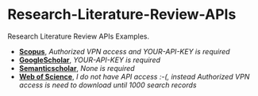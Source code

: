 # Research-Literature-Review-APIs

Research Literature Review APIs Examples.

* [**Scopus**](https://colab.research.google.com/github/Rogerio-mack/Research-Literature-Review-APIs/blob/main/search_scopus.ipynb), *Authorized VPN access and YOUR-API-KEY is required*
* [**GoogleScholar**](https://colab.research.google.com/github/Rogerio-mack/Research-Literature-Review-APIs/blob/main/search_GoogleScholar.ipynb), *YOUR-API-KEY is required*
* [**Semanticscholar**](https://colab.research.google.com/github/Rogerio-mack/Research-Literature-Review-APIs/blob/main/search_semanticscholar.ipynb),  *None is required*
* [**Web of Science**](https://colab.research.google.com/github/Rogerio-mack/Research-Literature-Review-APIs/blob/main/search_WOS.ipynb), *I do not have API access :-(, instead Authorized VPN access is need to download until 1000 search records*

